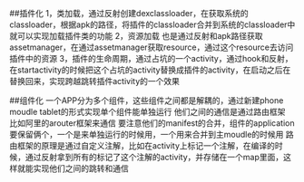 ##插件化
1，类加载，通过反射创建dexclassloader，在获取系统的classloader，根据apk的路径，将插件的classloader合并到系统的classloader中
就可以实现加载插件类的功能
2，资源加载 也是通过反射和apk路径获取assetmanager，在通过assetmanager获取resource，通过这个resource去访问插件中的资源
3，插件的生命周期，通过占坑的一个activity，通过hook和反射，在startactivity的时候把这个占坑的activity替换成插件的activity，在启动之后在替换回来，实现跨越跳转插件activity的一个效果

##组件化
一个APP分为多个组件，这些组件之间都是解耦的，通过新建phone moudle tablet的形式实现单个组件能单独运行
他们之间的通信是通过路由框架 比如阿里的arouter框架来通信
要注意他们的manifest的合并，组件的application要保留俩个，一个是来单独运行的时候用，一个用来合并到主moudle的时候用
路由框架的原理是通过自定义注解，比如在activity上标记一个注解，在编译的时候，通过反射拿到所有的标记了这个注解的activity，并存储在一个map里面，这样就能实现他们之间的跳转和通信